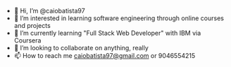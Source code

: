 - 👋 Hi, I’m @caiobatista97
- 👀 I’m interested in learning software engineering through online courses and projects
- 🌱 I’m currently learning "Full Stack Web Developer" with IBM via Coursera
- 💞️ I’m looking to collaborate on anything, really
- 📫 How to reach me caiobatista97@gmail.com or 9046554215

<!---
caiobatista97/caiobatista97 is a ✨ special ✨ repository because its `README.md` (this file) appears on your GitHub profile.
You can click the Preview link to take a look at your changes.
--->

